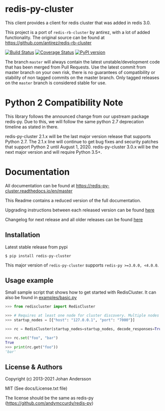 # redis-py-cluster

This client provides a client for redis cluster that was added in redis 3.0.

This project is a port of `redis-rb-cluster` by antirez, with a lot of added functionality. The original source can be found at https://github.com/antirez/redis-rb-cluster

[![Build Status](https://travis-ci.org/Grokzen/redis-py-cluster.svg?branch=master)](https://travis-ci.org/Grokzen/redis-py-cluster) [![Coverage Status](https://coveralls.io/repos/Grokzen/redis-py-cluster/badge.png)](https://coveralls.io/r/Grokzen/redis-py-cluster) [![PyPI version](https://badge.fury.io/py/redis-py-cluster.svg)](http://badge.fury.io/py/redis-py-cluster)

The branch `master` will always contain the latest unstable/development code that has been merged from Pull Requests. Use the latest commit from master branch on your own risk, there is no guarantees of compatibility or stability of non tagged commits on the master branch. Only tagged releases on the `master` branch is considered stable for use.


# Python 2 Compatibility Note

This library follows the announced change from our upstream package redis-py. Due to this,
we will follow the same python 2.7 deprecation timeline as stated in there.

redis-py-cluster 2.1.x will be the last major version release that supports Python 2.7.
The 2.1.x line will continue to get bug fixes and security patches that
support Python 2 until August 1, 2020. redis-py-cluster 3.0.x will be the next major
version and will require Python 3.5+.


# Documentation

All documentation can be found at https://redis-py-cluster.readthedocs.io/en/master

This Readme contains a reduced version of the full documentation.

Upgrading instructions between each released version can be found [here](docs/upgrading.rst)

Changelog for next release and all older releases can be found [here](docs/release-notes.rst)



## Installation

Latest stable release from pypi

```
$ pip install redis-py-cluster
```

This major version of `redis-py-cluster` supports `redis-py >=3.0.0, <4.0.0`.



## Usage example

Small sample script that shows how to get started with RedisCluster. It can also be found in [examples/basic.py](examples/basic.py)

```python
>>> from rediscluster import RedisCluster

>>> # Requires at least one node for cluster discovery. Multiple nodes is recommended.
>>> startup_nodes = [{"host": "127.0.0.1", "port": "7000"}]

>>> rc = RedisCluster(startup_nodes=startup_nodes, decode_responses=True)

>>> rc.set("foo", "bar")
True
>>> print(rc.get("foo"))
'bar'
```



## License & Authors

Copyright (c) 2013-2021 Johan Andersson

MIT (See docs/License.txt file)

The license should be the same as redis-py (https://github.com/andymccurdy/redis-py)
